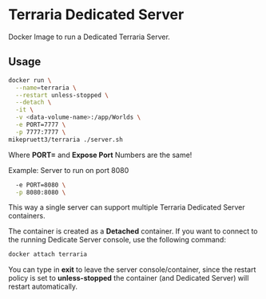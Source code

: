 # Terraria Dedicated Server

Docker Image to run a Dedicated Terraria Server.

## Usage

```bash
docker run \
  --name=terraria \
  --restart unless-stopped \
  --detach \
  -it \
  -v <data-volume-name>:/app/Worlds \
  -e PORT=7777 \
  -p 7777:7777 \
mikepruett3/terraria ./server.sh
```

Where **PORT=** and **Expose Port** Numbers are the same!

Example: Server to run on port 8080

```bash
  -e PORT=8080 \
  -p 8080:8080 \
```


This way a single server can support multiple Terraria Dedicated Server containers.

The container is created as a **Detached** container. If you want to connect to the running Dedicate Server console, use the following command:

```bash
docker attach terraria
```


You can type in **exit** to leave the server console/container, since the restart policy is set to **unless-stopped** the container (and Dedicated Server) will restart automatically.
